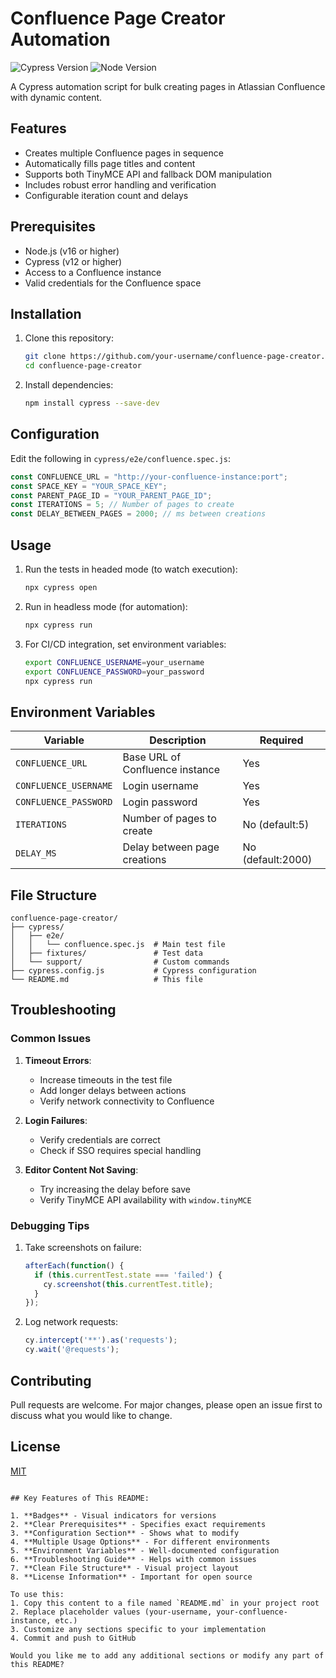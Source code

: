 # Confluence Page Creator Automation

![Cypress Version](https://img.shields.io/badge/cypress-12.0.0-brightgreen)
![Node Version](https://img.shields.io/badge/node-%3E%3D16.0.0-blue)

A Cypress automation script for bulk creating pages in Atlassian Confluence with dynamic content.

## Features

- Creates multiple Confluence pages in sequence
- Automatically fills page titles and content
- Supports both TinyMCE API and fallback DOM manipulation
- Includes robust error handling and verification
- Configurable iteration count and delays

## Prerequisites

- Node.js (v16 or higher)
- Cypress (v12 or higher)
- Access to a Confluence instance
- Valid credentials for the Confluence space

## Installation

1. Clone this repository:
   ```bash
   git clone https://github.com/your-username/confluence-page-creator.git
   cd confluence-page-creator
   ```

2. Install dependencies:
   ```bash
   npm install cypress --save-dev
   ```

## Configuration

Edit the following in `cypress/e2e/confluence.spec.js`:

```javascript
const CONFLUENCE_URL = "http://your-confluence-instance:port";
const SPACE_KEY = "YOUR_SPACE_KEY";
const PARENT_PAGE_ID = "YOUR_PARENT_PAGE_ID";
const ITERATIONS = 5; // Number of pages to create
const DELAY_BETWEEN_PAGES = 2000; // ms between creations
```

## Usage

1. Run the tests in headed mode (to watch execution):
   ```bash
   npx cypress open
   ```

2. Run in headless mode (for automation):
   ```bash
   npx cypress run
   ```

3. For CI/CD integration, set environment variables:
   ```bash
   export CONFLUENCE_USERNAME=your_username
   export CONFLUENCE_PASSWORD=your_password
   npx cypress run
   ```

## Environment Variables

| Variable | Description | Required |
|----------|-------------|----------|
| `CONFLUENCE_URL` | Base URL of Confluence instance | Yes |
| `CONFLUENCE_USERNAME` | Login username | Yes |
| `CONFLUENCE_PASSWORD` | Login password | Yes |
| `ITERATIONS` | Number of pages to create | No (default:5) |
| `DELAY_MS` | Delay between page creations | No (default:2000) |

## File Structure

```
confluence-page-creator/
├── cypress/
│   ├── e2e/
│   │   └── confluence.spec.js  # Main test file
│   ├── fixtures/               # Test data
│   └── support/                # Custom commands
├── cypress.config.js           # Cypress configuration
└── README.md                   # This file
```

## Troubleshooting

### Common Issues

1. **Timeout Errors**:
   - Increase timeouts in the test file
   - Add longer delays between actions
   - Verify network connectivity to Confluence

2. **Login Failures**:
   - Verify credentials are correct
   - Check if SSO requires special handling

3. **Editor Content Not Saving**:
   - Try increasing the delay before save
   - Verify TinyMCE API availability with `window.tinyMCE`

### Debugging Tips

1. Take screenshots on failure:
   ```javascript
   afterEach(function() {
     if (this.currentTest.state === 'failed') {
       cy.screenshot(this.currentTest.title);
     }
   });
   ```

2. Log network requests:
   ```javascript
   cy.intercept('**').as('requests');
   cy.wait('@requests');
   ```

## Contributing

Pull requests are welcome. For major changes, please open an issue first to discuss what you would like to change.

## License

[MIT](https://choosealicense.com/licenses/mit/)
```

## Key Features of This README:

1. **Badges** - Visual indicators for versions
2. **Clear Prerequisites** - Specifies exact requirements
3. **Configuration Section** - Shows what to modify
4. **Multiple Usage Options** - For different environments
5. **Environment Variables** - Well-documented configuration
6. **Troubleshooting Guide** - Helps with common issues
7. **Clean File Structure** - Visual project layout
8. **License Information** - Important for open source

To use this:
1. Copy this content to a file named `README.md` in your project root
2. Replace placeholder values (your-username, your-confluence-instance, etc.)
3. Customize any sections specific to your implementation
4. Commit and push to GitHub

Would you like me to add any additional sections or modify any part of this README?